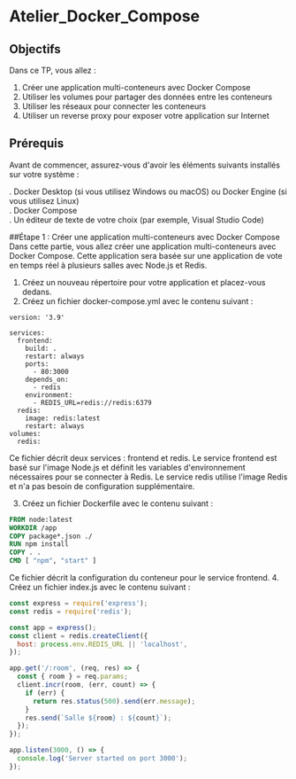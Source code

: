 # Atelier_Docker_Compose
## Objectifs
Dans ce TP, vous allez :

1. Créer une application multi-conteneurs avec Docker Compose   
2. Utiliser les volumes pour partager des données entre les conteneurs    
3. Utiliser les réseaux pour connecter les conteneurs   
4. Utiliser un reverse proxy pour exposer votre application sur Internet    

## Prérequis
Avant de commencer, assurez-vous d'avoir les éléments suivants installés sur votre système :    

. Docker Desktop (si vous utilisez Windows ou macOS) ou Docker Engine (si vous utilisez Linux)    
. Docker Compose  
. Un éditeur de texte de votre choix (par exemple, Visual Studio Code)  

##Étape 1 : Créer une application multi-conteneurs avec Docker Compose
Dans cette partie, vous allez créer une application multi-conteneurs avec Docker Compose. Cette application sera basée sur une application de vote en temps réel à plusieurs salles avec Node.js et Redis.

1. Créez un nouveau répertoire pour votre application et placez-vous dedans.
2. Créez un fichier docker-compose.yml avec le contenu suivant :
```
version: '3.9'

services:
  frontend:
    build: .
    restart: always
    ports:
      - 80:3000
    depends_on:
      - redis
    environment:
      - REDIS_URL=redis://redis:6379
  redis:
    image: redis:latest
    restart: always
volumes:
  redis:
```
Ce fichier décrit deux services : frontend et redis. Le service frontend est basé sur l'image Node.js et définit les variables d'environnement nécessaires pour se connecter à Redis. Le service redis utilise l'image Redis et n'a pas besoin de configuration supplémentaire.   

3. Créez un fichier Dockerfile avec le contenu suivant :
```Dockerfile
FROM node:latest
WORKDIR /app
COPY package*.json ./
RUN npm install
COPY . .
CMD [ "npm", "start" ]
```
Ce fichier décrit la configuration du conteneur pour le service frontend.
4. Créez un fichier index.js avec le contenu suivant :
```js
const express = require('express');
const redis = require('redis');

const app = express();
const client = redis.createClient({
  host: process.env.REDIS_URL || 'localhost',
});

app.get('/:room', (req, res) => {
  const { room } = req.params;
  client.incr(room, (err, count) => {
    if (err) {
      return res.status(500).send(err.message);
    }
    res.send(`Salle ${room} : ${count}`);
  });
});

app.listen(3000, () => {
  console.log('Server started on port 3000');
});
```
